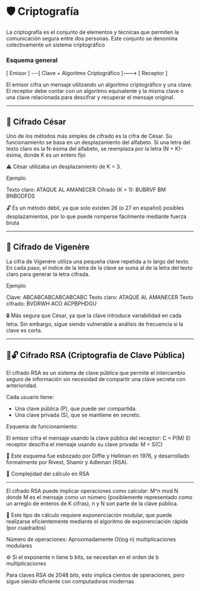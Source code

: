 # 🛡️ Criptografía

La criptografía es el conjunto de elementos y técnicas que permiten la comunicación segura entre dos personas. Este conjunto se denomina colectivamente un sistema criptográfico

### Esquema general

[ Emisor ] ---[ Clave + Algoritmo Criptográfico ]---> [ Receptor ]

El emisor cifra un mensaje utilizando un algoritmo criptográfico y una clave. El receptor debe contar con un algoritmo equivalente y la misma clave o una clave relacionada para descifrar y recuperar el mensaje original.

---

## 🔐 Cifrado César

Uno de los métodos más simples de cifrado es la cifra de César. Su funcionamiento se basa en un desplazamiento del alfabeto. Si una letra del texto claro es la N-ésima del alfabeto, se reemplaza por la letra (N + K)-ésima, donde K es un entero fijo

⚠️ César utilizaba un desplazamiento de K = 3.

Ejemplo

Texto claro: ATAQUE AL AMANECER
Cifrado (K = 1): BUBRVF BM BNBODFDS

🔓 Es un método débil, ya que solo existen 26 (o 27 en español) posibles desplazamientos, por lo que puede romperse fácilmente mediante fuerza bruta

---

## 🔑 Cifrado de Vigenère

La cifra de Vigenère utiliza una pequeña clave repetida a lo largo del texto. En cada paso, el índice de la letra de la clave se suma al de la letra del texto claro para generar la letra cifrada.

Ejemplo

Clave: ABCABCABCABCABCABC
Texto claro: ATAQUE AL AMANECER
Texto cifrado: BVDRWH ACO ACPBPHDGU

🔒 Más segura que César, ya que la clave introduce variabilidad en cada letra. Sin embargo, sigue siendo vulnerable a análisis de frecuencia si la clave es corta.

---

## 🔐🔓 Cifrado RSA (Criptografía de Clave Pública)

El cifrado RSA es un sistema de clave pública que permite el intercambio seguro de información sin necesidad de compartir una clave secreta con anterioridad.

Cada usuario tiene:

- Una clave pública (P), que puede ser compartida.
- Una clave privada (S), que se mantiene en secreto.

Esquema de funcionamiento:

El emisor cifra el mensaje usando la clave pública del receptor: C = P(M)
El receptor descifra el mensaje usando su clave privada: M = S(C)

📜 Este esquema fue esbozado por Diffie y Hellman en 1976, y desarrollado formalmente por Rivest, Shamir y Adleman (RSA).

🧮 Complejidad del cálculo en RSA

---

El cifrado RSA puede implicar operaciones como calcular: M^n mod N donde M es el mensaje como un número (posiblemente representado como un arreglo de enteros de K cifras), n y N son parte de la clave pública.

🔢 Este tipo de cálculo requiere exponenciación modular, que puede realizarse eficientemente mediante el algoritmo de exponenciación rápida (por cuadrados)

Número de operaciones: Aproximadamente O(log n) multiplicaciones modulares

⚙️ Si el exponente n tiene b bits, se necesitan en el orden de b multiplicaciones

Para claves RSA de 2048 bits, esto implica cientos de operaciones, pero sigue siendo eficiente con computadoras modernas
